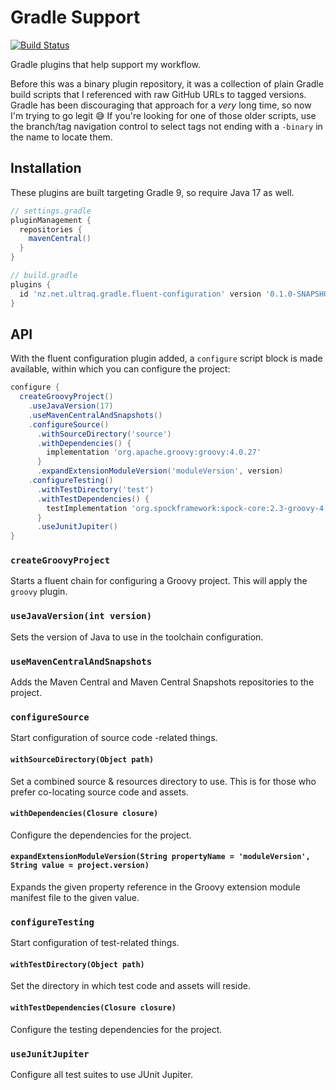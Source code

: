 
Gradle Support
==============

[![Build Status](https://github.com/ultraq/gradle-support/actions/workflows/build.yml/badge.svg)](https://github.com/ultraq/gradle-support/actions)

Gradle plugins that help support my workflow.

Before this was a binary plugin repository, it was a collection of plain Gradle
build scripts that I referenced with raw GitHub URLs to tagged versions.  Gradle
has been discouraging that approach for a *very* long time, so now I'm trying to
go legit 😅  If you're looking for one of those older scripts, use the
branch/tag navigation control to select tags not ending with a `-binary` in the
name to locate them.


Installation
------------

These plugins are built targeting Gradle 9, so require Java 17 as well.

```groovy
// settings.gradle
pluginManagement {
  repositories {
    mavenCentral()
  }
}

// build.gradle
plugins {
  id 'nz.net.ultraq.gradle.fluent-configuration' version '0.1.0-SNAPSHOT'
}
```


API
---

With the fluent configuration plugin added, a `configure` script block is made
available, within which you can configure the project:

```groovy
configure {
  createGroovyProject()
    .useJavaVersion(17)
    .useMavenCentralAndSnapshots()
    .configureSource()
      .withSourceDirectory('source')
      .withDependencies() {
        implementation 'org.apache.groovy:groovy:4.0.27'
      }
      .expandExtensionModuleVersion('moduleVersion', version)
    .configureTesting()
      .withTestDirectory('test')
      .withTestDependencies() {
        testImplementation 'org.spockframework:spock-core:2.3-groovy-4.0'
      }
      .useJunitJupiter()
}
```

### `createGroovyProject`

Starts a fluent chain for configuring a Groovy project.  This will apply the
`groovy` plugin.

### `useJavaVersion(int version)`

Sets the version of Java to use in the toolchain configuration.

### `useMavenCentralAndSnapshots`

Adds the Maven Central and Maven Central Snapshots repositories to the project.

### `configureSource`

Start configuration of source code -related things.

#### `withSourceDirectory(Object path)`

Set a combined source & resources directory to use.  This is for those who
prefer co-locating source code and assets.

#### `withDependencies(Closure closure)`

Configure the dependencies for the project.

#### `expandExtensionModuleVersion(String propertyName = 'moduleVersion', String value = project.version)`

Expands the given property reference in the Groovy extension module manifest
file to the given value.

### `configureTesting`

Start configuration of test-related things.

#### `withTestDirectory(Object path)`

Set the directory in which test code and assets will reside.

#### `withTestDependencies(Closure closure)`

Configure the testing dependencies for the project.

### `useJunitJupiter`

Configure all test suites to use JUnit Jupiter.
